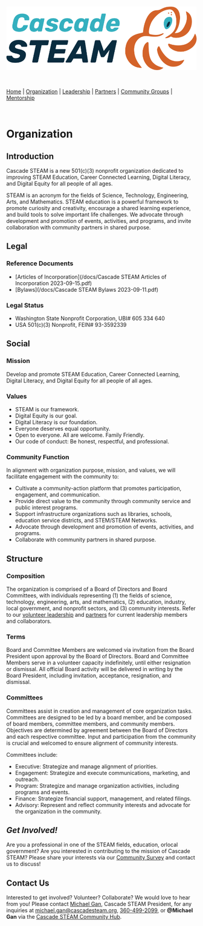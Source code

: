 <style>
  .header {
    display: none;
  }
  .footer {
    display: none;
  }
</style>

[![Cascade STEAM Logo](/assets/images/Cascade_STEAM_horizontal_logo_primary_1.png)](https://cascadesteam.org)

<br>

[Home](/) | [Organization](/organization) | [Leadership](/leadership) | [Partners](/partners) | [Community Groups](/community-groups) | [Mentorship](/mentorship)

<br>

# Organization

## Introduction
Cascade STEAM is a new 501(c)(3) nonprofit organization dedicated to improving STEAM Education, Career Connected Learning, Digital Literacy, and Digital Equity for all people of all ages.

STEAM is an acronym for the fields of Science, Technology, Engineering, Arts, and Mathematics. STEAM education is a powerful framework to promote curiosity and creativity, encourage a shared learning experience, and build tools to solve important life challenges. We advocate through development and promotion of events, activities, and programs, and invite collaboration with community partners in shared purpose.

## Legal

### Reference Documents
- [Articles of Incorporation](/docs/Cascade STEAM Articles of Incorporation 2023-09-15.pdf)
- [Bylaws](/docs/Cascade STEAM Bylaws 2023-09-11.pdf)

### Legal Status
- Washington State Nonprofit Corporation, UBI# 605 334 640
- USA 501(c)(3) Nonprofit, FEIN# 93-3592339

## Social

### Mission
Develop and promote STEAM Education, Career Connected Learning, Digital Literacy, and Digital Equity for all people of all ages.

### Values
- STEAM is our framework.
- Digital Equity is our goal.
- Digital Literacy is our foundation.
- Everyone deserves equal opportunity.
- Open to everyone. All are welcome. Family Friendly.
- Our code of conduct: Be honest, respectful, and professional.

### Community Function

In alignment with organization purpose, mission, and values, we will facilitate engagement with the community to:

- Cultivate a community-action platform that promotes participation, engagement, and communication.
- Provide direct value to the community through community service and public interest programs.
- Support infrastructure organizations such as libraries, schools, education service districts, and STEM/STEAM Networks.
- Advocate through development and promotion of events, activities, and programs.
- Collaborate with community partners in shared purpose.

## Structure

### Composition
The organization is comprised of a Board of Directors and Board Committees, with individuals representing (1) the fields of science, technology, engineering, arts, and mathematics, (2) education, industry, local government, and nonprofit sectors, and (3) community interests. Refer to our [volunteer leadership](/leadership) and [partners](/partners) for current leadership members and collaborators.

### Terms
Board and Committee Members are welcomed via invitation from the Board President upon approval by the Board of Directors. Board and Committee Members serve in a volunteer capacity indefinitely, until either resignation or dismissal. All official Board activity will be delivered in writing by the Board President, including invitation, acceptance, resignation, and dismissal.

### Committees
Committees assist in creation and management of core organization tasks. Committees are designed to be led by a board member, and be composed of board members, committee members, and community members. Objectives are determined by agreement between the Board of Directors and each respective committee. Input and participation from the community is crucial and welcomed to ensure alignment of community interests.

Committees include:
- Executive: Strategize and manage alignment of priorities.
- Engagement: Strategize and execute communications, marketing, and outreach.
- Program: Strategize and manage organization activities, including programs and events.
- Finance: Strategize financial support, management, and related filings.
- Advisory: Represent and reflect community interests and advocate for the organization in the community.

## *Get Involved!*
Are you a professional in one of the STEAM fields, education, orlocal government? Are you interested in contributing to the mission of Cascade STEAM? Please share your interests via our [Community Survey](http://community-survey.cascadesteam.org) and contact us to discuss!

## Contact Us
Interested to get involved? Volunteer? Collaborate? We would love to hear from you! Please contact [Michael Gan](https://www.linkedin.com/in/michaelbgan), Cascade STEAM President, for any inquiries at [michael.gan@cascadesteam.org](mailto:michael.gan@cascadesteam.org), [360-499-2099](tel:3604992099), or **@Michael Gan** via the [Cascade STEAM Community Hub](http://discord.cascadesteam.org).
